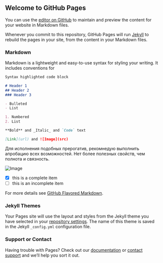 ## Welcome to GitHub Pages

You can use the [editor on GitHub](https://github.com/TriGotoRam/trigotoram.github.io/edit/main/README.md) to maintain and preview the content for your website in Markdown files.

Whenever you commit to this repository, GitHub Pages will run [Jekyll](https://jekyllrb.com/) to rebuild the pages in your site, from the content in your Markdown files.

### Markdown

Markdown is a lightweight and easy-to-use syntax for styling your writing. It includes conventions for


```markdown
Syntax highlighted code block

# Header 1
## Header 2
### Header 3

- Bulleted
- List

1. Numbered
2. List

**Bold** and _Italic_ and `Code` text

[Link](url) and ![Image](src)
```

Для исполнения подобных прерогатив, рекомнедую выполнить апробацию всех возможностей. Нет более полезных свойств, чем полнота и связность.

![Image](https://trigotoram.github.io/imgs/16216329637120.jpg)

- [x] this is a complete item
- [ ] this is an incomplete item

For more details see [GitHub Flavored Markdown](https://guides.github.com/features/mastering-markdown/).

### Jekyll Themes

Your Pages site will use the layout and styles from the Jekyll theme you have selected in your [repository settings](https://github.com/TriGotoRam/trigotoram.github.io/settings/pages). The name of this theme is saved in the Jekyll `_config.yml` configuration file.

### Support or Contact

Having trouble with Pages? Check out our [documentation](https://docs.github.com/categories/github-pages-basics/) or [contact support](https://support.github.com/contact) and we’ll help you sort it out.

